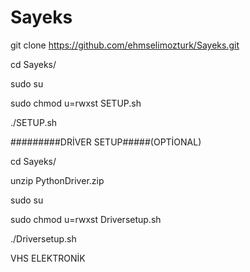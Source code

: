 # Sayeks

git clone https://github.com/ehmselimozturk/Sayeks.git

cd Sayeks/

sudo su


sudo chmod u=rwxst SETUP.sh

./SETUP.sh


#########DRİVER SETUP#####(OPTİONAL)

cd Sayeks/

unzip PythonDriver.zip


sudo su

sudo chmod u=rwxst Driversetup.sh

./Driversetup.sh


VHS ELEKTRONİK
